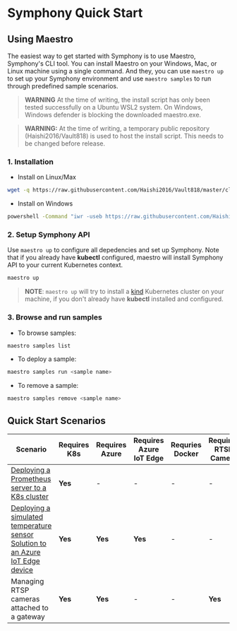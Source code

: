 # Symphony Quick Start

## Using Maestro

The easiest way to get started with Symphony is to use Maestro, Symphony's CLI tool. You can install Maestro on your Windows, Mac, or Linux machine using a single command. And they, you can use ```maestro up``` to set up your Symphony environment and use ```maestro samples``` to run through predefined sample scenarios.

> **WARNING** At the time of writing, the install script has only been tested successfully on a Ubuntu WSL2 system. On Windows, Windows defender is blocking the downloaded maestro.exe.

> **WARNING:** At the time of writing, a temporary public repository (Haishi2016/Vault818) is used to host the install script. This needs to be changed before release.

### 1. Installation
* Install on Linux/Max
```bash
wget -q https://raw.githubusercontent.com/Haishi2016/Vault818/master/cli/install/install.sh -O - | /bin/bash
```
* Install on Windows
```bash
powershell -Command "iwr -useb https://raw.githubusercontent.com/Haishi2016/Vault818/master/cli/install/install.ps1 | iex"
```

### 2. Setup Symphony API
Use ```maestro up``` to configure all depedencies and set up Symphony. Note that if you already have **kubectl** configured, maestro will install Symphony API to your current Kubernetes context.

```bash
maestro up
```
> **NOTE**: ```maestro up``` will try to install a [kind](https://kind.sigs.k8s.io/) Kubernetes cluster on your machine, if you don't already have **kubectl** installed and configured. 

### 3. Browse and run samples
* To browse samples:
```bash
maestro samples list
```
* To deploy a sample:
```bash
maestro samples run <sample name>
```
* To remove a sample:
```bash
maestro samples remove <sample name>
```

## Quick Start Scenarios

| Scenario | Requires K8s | Requires Azure | Requires Azure IoT Edge| Requries Docker | Requires RTSP Camera |
|--------|--------|--------|--------|--------|--------|
| [Deploying a Prometheus server to a K8s cluster](./deploy_prometheus_k8s.md) | **Yes** | - | - | - | - |
| [Deploying a simulated temperature sensor Solution to an Azure IoT Edge device](./deploy_solution_to_azure_iot_edge.md) | **Yes** | **Yes** | **Yes** | - | - |
| Managing RTSP cameras attached to a gateway | **Yes**| **Yes**| - | - |  **Yes** |

